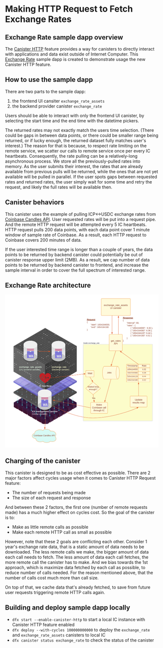 # Making HTTP Request to Fetch Exchange Rates

## Exchange Rate sample dapp overview

The [Canister HTTP](https://internetcomputer.org/docs/current/developer-docs/build/using-an-agent#canister-http-interface) feature provides a way for canisters to directly interact with
applications and data exist outside of Internet Computer. This [Exchange Rate](https://github.com/dfinity/examples/tree/master/rust/exchange_rate) sample dapp is created to demonstrate usage the new Canister HTTP feature.

## How to use the sample dapp
There are two parts to the sample dapp:
1. the frontend UI cansiter `exchange_rate_assets`
2. the backend provider canister `exchange_rate`

Users should be able to interact with only the frontend UI canister, by selecting the start time 
and the end time with the datetime pickers.

The returned rates may not exactly match the users time selection. (There could be gaps in between
data points, or there could be smaller range being returned, or if lucky enough, the returned
dataset fully matches user's interest.) The reason for that is because, to respect rate limiting
on the remote service, we scatter our calls to remote service once per every IC heartbeats.
Consequently, the rate pulling can be a relatively-long asynchronous process. We store all the
previously-pulled rates into memory. As the user submits their interest, the rates that are already
available from previous pulls will be returned, while the ones that are not yet available will be
pulled in parallel. If the user spots gaps between requested rates and returned rates, the user
simply wait for some time and retry the request, and likely the full rates will be available then.

## Canister behaviors
This canister uses the example of pulling ICP<->USDC exchange rates from
[Coinbase Candles API](https://docs.cloud.coinbase.com/exchange/reference/exchangerestapi_getproductcandles).
User requested rates will be put into a request pipe. And the remote HTTP request will be
attempted every 5 IC heartbeats. HTTP request pulls 200 data points, with each data point cover
1 minute window of sample rate of Coinbase. As a result, each HTTP request to Coinbase covers
200 minutes of data. 

If the user interested time range is longer than a couple of years, the data points to be returned
by backend canister could potentially be out of canister response upper limit (2MB). As a result,
we cap number of data points to be returned by backend canister to frontend, and increase the
sample interval in order to cover the full spectrum of interested range.

## Exchange Rate architecture
![Architecture overview diagram of the Exchange Rate dapp](_attachments/exchange_rate_arch.png)

## Charging of the canister
This canister is designed to be as cost effective as possible. There are 2 major factors affect
cycles usage when it comes to Canister HTTP Request feature:
- The number of requests being made
- The size of each request and response

And between these 2 factors, the first one (number of remote requests made) has a much higher
effect on cycles cost. So the goal of the canister is to:
- Make as little remote calls as possible
- Make each remote HTTP call as small as possible

However, note that these 2 goals are conflicting each other. Consider 1 year's exchange rate
data, that is a static amount of data needs to be downloaded. The less remote calls we make, the
bigger amount of data each call needs to fetch. The less amount of data each call fetches, the
more remote call the canister has to make. And we bias towards the 1st approach, which is
maximize data fetched by each call as possible, to reduce number of calls needed. For the reason
mentioned above, that the number of calls cost much more than call size.

On top of that, we cache data that's already fetched, to save from future user requests
triggering remote HTTP calls again.

## Building and deploy sample dapp locally

- `dfx start --enable-canister-http` to start a local IC instance with Canister HTTP feature enabled
- `dfx deploy --with-cycles 100000000000` to deploy the `exchange_rate` and `exchange_rate_assets`
  canisters to local IC
- `dfx canister status exchange_rate` to check the status of the canister
